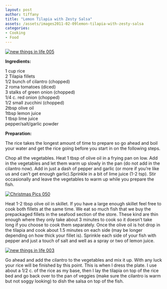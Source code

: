 ```yaml
---
layout: post
author: tiffany
title: "Lemon Tilapia with Zesty Salsa"
assets: /assets/images2011-02-09lemon-tilapia-with-zesty-salsa
categories: 
- Cooking
- Food
---
```


[![](jekyll_uploads/2011/02/new-things-in-life-005-575x431.jpg "new things in life 005")](http://www.sweetpeonies.com/2011/02/lemon-tilapia-with-zesty-salsa/new-things-in-life-005/)

**Ingredients:**

1 cup rice  
2 Tilapia fillets  
1/2 bunch of cilantro (chopped)  
2 roma tomatoes (diced)  
3 stalks of green onion (chopped)  
1/4 c. red onion (chopped)  
1/2 small zucchini (chopped)  
2tbsp olive oil  
1tbsp lemon juice  
1 tbsp lime juice  
pepper/salt/garlic powder

**Preparation:**

The rice takes the longest amount of time to prepare so go ahead and boil your water and get the rice going before you start in on the following steps.

Chop all the vegetables. Heat 1 tbsp of olive oil in a frying pan on low. Add in the vegetables and let them warm up slowly in the pan (do not add in the cilantro now). Add in just a dash of pepper and garlic (or more if you’re like us and can’t get enough garlic).Sprinkle in a bit of lime juice (1-2 tsp). Stir occasionally and leave the vegetables to warm up while you prepare the fish.

[![](jekyll_uploads/2011/02/Christmas-Pics-050-575x445.jpg "Christmas Pics 050")](http://www.sweetpeonies.com/2011/02/lemon-tilapia-with-zesty-salsa/christmas-pics-050/)

Heat 1-2 tbsp olive oil in skillet. If you have a large enough skillet feel free to cook both fillets at the same time. We eat so much fish that we buy the prepackaged fillets in the seafood section of the store. These kind are thin enough where they only take about 3 minutes to cook so it doesn’t take long if you choose to cook them separately. Once the olive oil is hot drop in the tilapia and cook about 1.5 minutes on each side (may be longer depending on how thick your fillet is). Sprinkle each side of your fish with pepper and just a touch of salt and well as a spray or two of lemon juice.

[![](jekyll_uploads/2011/02/new-things-in-life-003-575x431.jpg "new things in life 003")](http://www.sweetpeonies.com/2011/02/lemon-tilapia-with-zesty-salsa/new-things-in-life-003/)

Go ahead and add the cilantro to the vegetables and mix it up. With any luck your rice will be finished by this point. This is when I dress the plate. I use about a 1/2 c. of the rice as my base, then I lay the tilapia on top of the rice bed and go back over to the pan of veggies (make sure the cilantro is warm but not soggy looking) to dish the salsa on top of the fish.